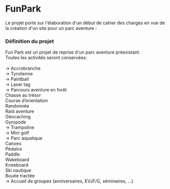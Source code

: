 # FunPark

Le projet porte sur l'élaboration d'un début de cahier des charges en vue de la création d'un site pour un parc aventure :

### Définition du projet

Fun Park est un projet de reprise d'un parc aventure préexistant.<br/>
Toutes les activités seront conservées:  
<br/>
-> Accrobranche<br/>
-> Tyrolienne<br/>
-> Paintball<br/>
-> Laser tag<br/>
-> Parcours aventure en forêt<br/>
Chasse au trésor<br/>
Course d’orientation<br/>
Randonnée<br/>
Raid aventure<br/>
Géocaching<br/>
Gyropode<br/>
-> Trampoline<br/>
-> Mini golf<br/>
-> Parc aquatique<br/>
Canoes<br/>
Pédalos<br/>
Paddle<br/>
Wakeboard<br/>
Kneeboard<br/>
Ski nautique<br/>
Bouée tractée<br/>
-> Accueil de groupes (anniversaires, EVJF/G, séminaires, ...)
